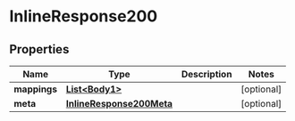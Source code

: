 # InlineResponse200

## Properties
Name | Type | Description | Notes
------------ | ------------- | ------------- | -------------
**mappings** | [**List&lt;Body1&gt;**](Body1.md) |  |  [optional]
**meta** | [**InlineResponse200Meta**](InlineResponse200Meta.md) |  |  [optional]
